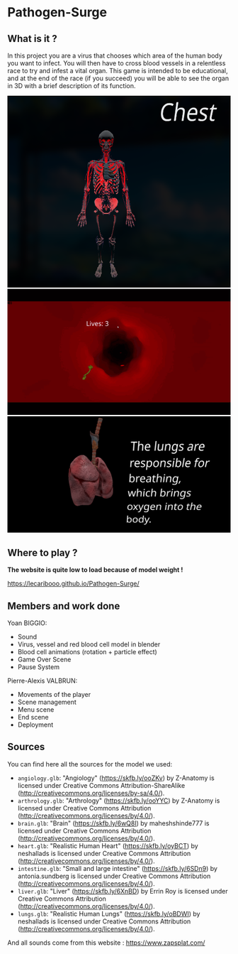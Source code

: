 # Pathogen-Surge

## What is it ?

In this project you are a virus that chooses which area of the human body you want to infect. You will then have to cross blood vessels in a relentless race to try and infest a vital organ. This game is intended to be educational, and at the end of the race (if you succeed) you will be able to see the organ in 3D with a brief description of its function.

![Menu](menu.png)
![Game](pathogen_surge.gif)
![End Scene](end.png)

## Where to play ?

**The website is quite low to load because of model weight !**

https://lecaribooo.github.io/Pathogen-Surge/

## Members and work done

Yoan BIGGIO:

- Sound
- Virus, vessel and red blood cell model in blender
- Blood cell animations (rotation + particle effect)
- Game Over Scene
- Pause System

Pierre-Alexis VALBRUN:

- Movements of the player
- Scene management
- Menu scene
- End scene
- Deployment

## Sources

You can find here all the sources for the model we used:

- `angiology.glb`: "Angiology" (https://skfb.ly/ooZKv) by Z-Anatomy is licensed under Creative Commons Attribution-ShareAlike (http://creativecommons.org/licenses/by-sa/4.0/).
- `arthrology.glb`: "Arthrology" (https://skfb.ly/ooYYC) by Z-Anatomy is licensed under Creative Commons Attribution (http://creativecommons.org/licenses/by/4.0/).
- `brain.glb`: "Brain" (https://skfb.ly/6wQ8I) by maheshshinde777 is licensed under Creative Commons Attribution (http://creativecommons.org/licenses/by/4.0/).
- `heart.glb`: "Realistic Human Heart" (https://skfb.ly/oyBCT) by neshallads is licensed under Creative Commons Attribution (http://creativecommons.org/licenses/by/4.0/).
- `intestine.glb`: "Small and large intestine" (https://skfb.ly/6SDn9) by antonia.sundberg is licensed under Creative Commons Attribution (http://creativecommons.org/licenses/by/4.0/).
- `liver.glb`: "Liver" (https://skfb.ly/6XnBD) by Errin Roy is licensed under Creative Commons Attribution (http://creativecommons.org/licenses/by/4.0/).
- `lungs.glb`: "Realistic Human Lungs" (https://skfb.ly/oBDWI) by neshallads is licensed under Creative Commons Attribution (http://creativecommons.org/licenses/by/4.0/).

And all sounds come from this website : https://www.zapsplat.com/